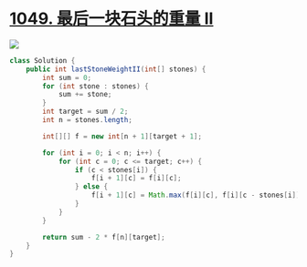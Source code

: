 # [**1049. 最后一块石头的重量 II**](https://leetcode.cn/problems/last-stone-weight-ii/)

![](https://kevin-java.oss-cn-hongkong.aliyuncs.com/%E5%B1%8F%E5%B9%95%E6%88%AA%E5%9B%BE%202025-05-06%20213527.png)

```java
class Solution {
    public int lastStoneWeightII(int[] stones) {
        int sum = 0;
        for (int stone : stones) {
            sum += stone;
        }
        int target = sum / 2;
        int n = stones.length;

        int[][] f = new int[n + 1][target + 1];

        for (int i = 0; i < n; i++) {
            for (int c = 0; c <= target; c++) {
                if (c < stones[i]) {
                    f[i + 1][c] = f[i][c];
                } else {
                    f[i + 1][c] = Math.max(f[i][c], f[i][c - stones[i]] + stones[i]);
                }
            }
        }

        return sum - 2 * f[n][target];
    }
}

```